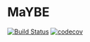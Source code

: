 # MaYBE
[![Build Status](https://travis-ci.org/CaH4aZzz/testRepo.svg?branch=master)](https://travis-ci.org/CaH4aZzz/testRepo)
[![codecov](https://codecov.io/gh/CaH4aZzz/testRepo/branch/master/graph/badge.svg)](https://codecov.io/gh/CaH4aZzz/testRepo)
